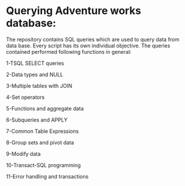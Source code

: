 # Querying Adventure works database: 

The repository contains SQL queries which are used to query data from data base. Every script has its own individual objective. The queries contained performed following functions in general:

1-TSQL SELECT queries

2-Data types and NULL

3-Multiple tables with JOIN

4-Set operators

5-Functions and aggregate data

6-Subqueries and APPLY

7-Common Table Expressions

8-Group sets and pivot data

9-Modify data

10-Transact-SQL programming

11-Error handling and transactions
